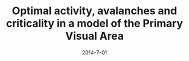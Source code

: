 ---
title: "Optimal activity, avalanches and criticality in a model of the Primary Visual Area"
collection: publications
date: 2014-7-01
year: 2014
venue: 'BMC Neurosci.'
paperurl: 'http://dx.doi.org/10.1186/1471-2202-15-S1-P23'
citation: ' Germano Bortolotto,  Jheniffer Gonsalves,  <u>Mauricio Girardi-Schappo</u>,  Thiago da~Silva,  Manasses Nóbrega,  Leonel Pinto,  Marcelo Tragtenberg, &quot;Optimal activity, avalanches and criticality in a model of the Primary Visual Area.&quot; BMC Neurosci., 2014.'
pubtype:  proceedings
---